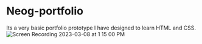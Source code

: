# Neog-portfolio
Its a very basic portfolio prototype I have designed to learn HTML and CSS.
![Screen Recording 2023-03-08 at 1 15 00 PM](https://user-images.githubusercontent.com/86514109/223652489-77ba18db-06e7-401d-95de-55c2ad244bc7.gif)
